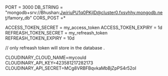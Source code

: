 PORT = 3000
DB_STRING = "mongodb+srv://Bhushan:JwiriuPU1q0PKjID@cluster0.fxsvhhy.mongodb.net/famory_db"
CORS_POST =*

ACCESS_TOKEN_SECRET = my_access_token
ACCESS_TOKEN_EXPIRY = 1d
REFREASH_TOKEN_SECRET = my_refreash_token
REFREASH_TOKEN_EXPIRY = 10d

// only refreash token will store in the database .

CLOUDINARY_CLOUD_NAME=mycould
CLOUDINARY_API_KEY=423581217282173
CLOUDINARY_API_SECRET=MCg8VRBFBqvkaMbBjZpPS4r52oI